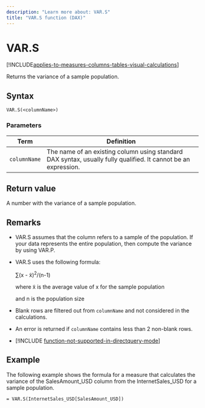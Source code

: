 ```yaml
---
description: "Learn more about: VAR.S"
title: "VAR.S function (DAX)"
---
```

# VAR.S

[!INCLUDE[applies-to-measures-columns-tables-visual-calculations](includes/applies-to-measures-columns-tables-visual-calculations.md)]

Returns the variance of a sample population.  
  
## Syntax  
  
```dax
VAR.S(<columnName>)  
```
  
### Parameters  

|Term|Definition|  
|--------|--------------|  
|`columnName`|  The name of an existing column using standard DAX syntax, usually fully qualified. It cannot be an expression.  |  

## Return value

A number with the variance of a sample population.  
  
## Remarks  
  
- VAR.S assumes that the column refers to a sample of the population. If your data represents the entire population, then compute the variance by using VAR.P.  
  
- VAR.S uses the following formula:  
  
    ∑(x - x̃)<sup>2</sup>/(n-1)  
  
    where x̃ is the average value of x for the sample population  
  
    and n is the population size  
  
- Blank rows are filtered out from `columnName` and not considered in the calculations.  
  
- An error is returned if `columnName` contains less than 2 non-blank rows.  
  
- [!INCLUDE [function-not-supported-in-directquery-mode](includes/function-not-supported-in-directquery-mode.md)]
  
## Example

The following example shows the formula for a measure that calculates the variance of the SalesAmount_USD column from the InternetSales_USD for a sample population.  
  
```dax
= VAR.S(InternetSales_USD[SalesAmount_USD])  
```
